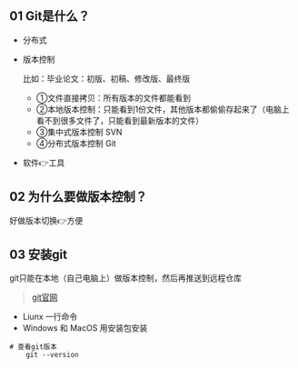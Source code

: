 ## 01 Git是什么？

- 分布式

- 版本控制

  比如：毕业论文：初版、初稿、修改版、最终版

  - ①文件直接拷贝：所有版本的文件都能看到
  - ②本地版本控制：只能看到1份文件，其他版本都偷偷存起来了（电脑上看不到很多文件了，只能看到最新版本的文件）
  - ③集中式版本控制 SVN
  - ④分布式版本控制 Git

- 软件👉工具



## 02 为什么要做版本控制？

好做版本切换👉方便



## 03 安装git

git只能在本地（自己电脑上）做版本控制，然后再推送到远程仓库

> [git官网](https://git-scm.com/)

- Liunx 一行命令
- Windows 和 MacOS 用安装包安装

```
# 查看git版本
	git --version
```


